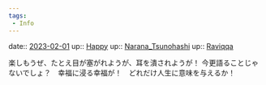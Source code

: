 ```yaml
---
tags:
 - Info
---
```


date:: [2023-02-01](/Daily_Note/2023-02-01.md)
up:: [Happy](Bar/Novel/Topics/Happy.md)
up:: [Narana_Tsunohashi](../Bar/Novel/Nacaria/Narana_Tsunohashi.md)
up:: [Raviqqa](../Bar/Novel/Nacaria/Raviqqa.md)

楽しもうぜ、たとえ目が塞がれようが、耳を潰されようが！
今更語ることじゃないでしょ？　幸福に浸る幸福が！　どれだけ人生に意味を与えるか！